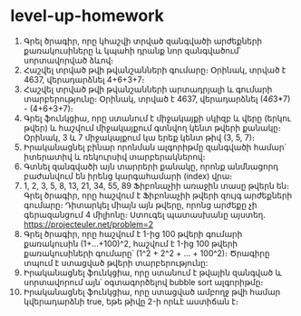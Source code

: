 # level-up-homework
1. Գրել ծրագիր, որը կհաշվի տրված զանգվածի արժեքների քառակուսիները և կպահի դրանք նոր զանգվածում՝ սորտավորված ձևով։
2. Հաշվել տրված թվի թվանշանների գումարը։ Օրինակ, տրված է 4637, վերադարձնել 4+6+3+7։
3. Հաշվել տրված թվի թվանշանների արտադրյալի և գումարի տարբերությունը։ Օրինակ, տրված է 4637, վերադարձնել (4*6*3*7) - (4+6+3+7)։
4. Գրել ֆունկցիա, որը ստանում է միջակայքի սկիզբ և վերը (երկու թվեր) և հաշվում միջակայքում գտնվող կենտ թվերի քանակը։ Օրինակ, 3 և 7 միջակայքում կա երեք կենտ թիվ (3, 5, 7)։
5. Իրականացնել բինար որոնման ալգորիթմը զանգվածի համար` իտերատիվ և ռեկուրսիվ տարբերակներով։
6. Գտնել զանգվածի այն տարրերի քանակը, որոնք անմնացորդ բաժանվում են իրենց կարգահամարի (index) վրա։
7. 1, 2, 3, 5, 8, 13, 21, 34, 55, 89 Ֆիբոնաչիի առաջին տասը թվերն են։ Գրել ծրագիր, որը հաշվում է Ֆիբոնաչիի թվերի զույգ արժեքների գումարը։ Դիտարկել միայն այն թվերը, որոնց արժեքը չի գերազանցում 4 միլիոնը։ Ստուգել պատասխանը այստեղ. https://projecteuler.net/problem=2
8. Գրել ծրագիր, որը հաշվում է 1-ից 100 թվերի գումարի քառակուսին (1+...+100)^2, հաշվում է 1-ից 100 թվերի քառակուսիների գումարը՝ (1^2 + 2^2 + … + 100^2)։ Ծրագիրը տպում է ստացված թվերի տարբերությունը:
9. Իրականացնել ֆունկցիա, որը ստանում է թվային զանգված և սորտավորում այն՝ օգտագործելով bubble sort ալգորիթմը։
10. Իրականացնել ֆունկցիա, որը ստացված ամբողջ թվի համար կվերադարձնի true, եթե թիվը 2-ի որևէ աստիճան է։

